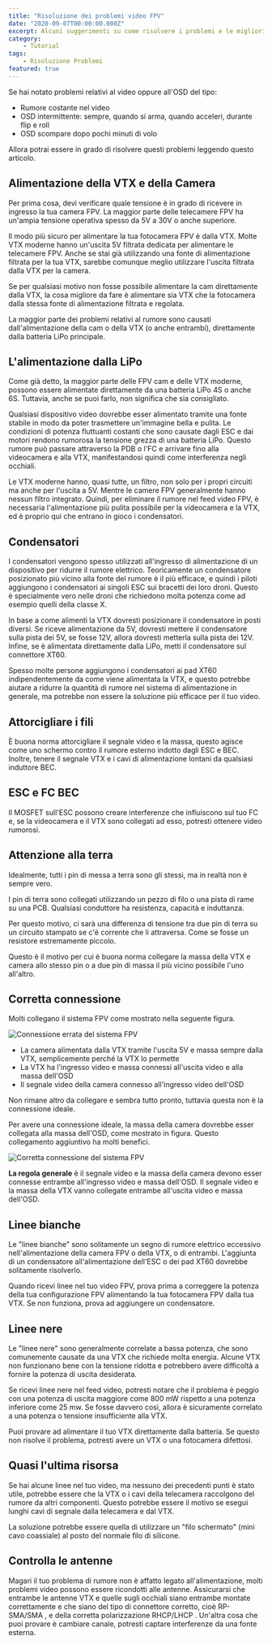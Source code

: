 ```yaml
---
title: "Risoluzione dei problemi video FPV"
date: "2020-09-07T00:00:00.000Z"
excerpt: Alcuni suggerimenti su come risolvere i problemi e le migliori pratiche da seguire per evitare problemi con i video FPV. L'interferenza e il rumore nel tuo feed video FPV possono essere un problema difficile da risolvere, vediamo quali sono le migliori soluzioni.
category:
    - Tutorial
tags: 
    - Risoluzione Problemi
featured: true
---
```


Se hai notato problemi relativi al video oppure all'OSD del tipo:

- Rumore costante nel video
- OSD intermittente: sempre, quando si arma, quando acceleri, durante flip e roll
- OSD scompare dopo pochi minuti di volo

Allora potrai essere in grado di risolvere questi problemi leggendo questo articolo.

## Alimentazione della VTX e della Camera

Per prima cosa, devi verificare quale tensione è in grado di ricevere in ingresso la tua camera FPV. La maggior parte delle telecamere FPV ha un'ampia tensione operativa spesso da 5V a 30V o anche superiore.

Il modo più sicuro per alimentare la tua fotocamera FPV è dalla VTX. Molte VTX moderne hanno un'uscita 5V filtrata dedicata per alimentare le telecamere FPV. Anche se stai già utilizzando una fonte di alimentazione filtrata per la tua VTX, sarebbe comunque meglio utilizzare l'uscita filtrata dalla VTX per la camera.

Se per qualsiasi motivo non fosse possibile alimentare la cam direttamente dalla VTX, la cosa migliore da fare è alimentare sia VTX che la fotocamera dalla stessa fonte di alimentazione filtrata e regolata.

La maggior parte dei problemi relativi al rumore sono causati dall'alimentazione della cam o della VTX (o anche entrambi), direttamente dalla batteria LiPo principale.

## L'alimentazione dalla LiPo

Come già detto, la maggior parte delle FPV cam e delle VTX moderne, possono essere alimentate direttamente da una batteria LiPo 4S o anche 6S. Tuttavia, anche se puoi farlo, non significa che sia consigliato.

Qualsiasi dispositivo video dovrebbe esser alimentato tramite una fonte stabile in modo da poter trasmettere un'immagine bella e pulita. Le condizioni di potenza fluttuanti costanti che sono causate dagli ESC e dai motori rendono rumorosa la tensione grezza di una batteria LiPo. Questo rumore può passare attraverso la PDB o l'FC e arrivare fino alla videocamera e alla VTX, manifestandosi quindi come interferenza negli occhiali.

Le VTX moderne hanno, quasi tutte, un filtro, non solo per i propri circuiti ma anche per l'uscita a 5V. Mentre le camere FPV generalmente hanno nessun filtro integrato. Quindi, per eliminare il rumore nel feed video FPV, è necessaria l'alimentazione più pulita possibile per la videocamera e la VTX, ed è proprio qui che entrano in gioco i condensatori.

## Condensatori

I condensatori vengono spesso utilizzati all'ingresso di alimentazione di un dispositivo per ridurre il rumore elettrico. Teoricamente un condensatore posizionato più vicino alla fonte del rumore è il più efficace, e quindi i piloti aggiungono i condensatori ai singoli ESC sui bracetti dei loro droni. Questo è specialmente vero nelle droni che richiedono molta potenza come ad esempio quelli della classe X.

In base a come alimenti la VTX dovresti posizionare il condensatore in posti diversi. Se riceve alimentazione da 5V, dovresti mettere il condensatore sulla pista dei 5V, se fosse 12V, allora dovresti metterla sulla pista dei 12V. Infine, se è alimentata direttamente dalla LiPo, metti il condensatore sul connettore XT60.

Spesso molte persone aggiungono i condensatori ai pad XT60 indipendentemente da come viene alimentata la VTX, e questo potrebbe aiutare a ridurre la quantità di rumore nel sistema di alimentazione in generale, ma potrebbe non essere la soluzione più efficace per il tuo video.

## Attorcigliare i fili

È buona norma attorcigliare il segnale video e la massa, questo agisce come uno schermo contro il rumore esterno indotto dagli ESC e BEC. Inoltre, tenere il segnale VTX e i cavi di alimentazione lontani da qualsiasi induttore BEC.

## ESC e FC BEC

Il MOSFET sull'ESC possono creare interferenze che influiscono sul tuo FC e, se la videocamera e il VTX sono collegati ad esso, potresti ottenere video rumorosi.

## Attenzione alla terra

Idealmente, tutti i pin di messa a terra sono gli stessi, ma in realtà non è sempre vero.

I pin di terra sono collegati utilizzando un pezzo di filo o una pista di rame su una PCB. Qualsiasi conduttore ha resistenza, capacità e induttanza.

Per questo motivo, ci sarà una differenza di tensione tra due pin di terra su un circuito stampato se c'è corrente che li attraversa. Come se fosse un resistore estremamente piccolo.

Questo è il motivo per cui è buona norma collegare la massa della VTX e camera allo stesso pin o a due pin di massa il più vicino possibile l'uno all'altro.

## Corretta connessione

Molti collegano il sistema FPV come mostrato nella seguente figura. 

![Connessione errata del sistema FPV](./cam_vtx_connessione_sbagliata.png)

* La camera alimentata dalla VTX tramite l'uscita 5V e massa sempre dalla VTX, semplicemente perché la VTX lo permette
* La VTX ha l'ingresso video e massa connessi all'uscita video e alla massa dell'OSD
* Il segnale video della camera connesso all'ingresso video dell'OSD

Non rimane altro da collegare e sembra tutto pronto, tuttavia questa non è la connessione ideale. 

Per avere una connessione ideale, la massa della camera dovrebbe esser collegata alla massa dell'OSD, come mostrato in figura. Questo collegamento aggiuntivo ha molti benefici. 

![Corretta connessione del sistema FPV](./cam_vtx_corretta_connessione.png)

**La regola generale** è il segnale video e la massa della camera devono esser connesse entrambe all'ingresso video e massa dell'OSD. Il segnale video e la massa della VTX vanno collegate entrambe all'uscita video e massa dell'OSD.

## Linee bianche

Le "linee bianche" sono solitamente un segno di rumore elettrico eccessivo nell'alimentazione della camera FPV o della VTX, o di entrambi. L'aggiunta di un condensatore all'alimentazione dell'ESC o dei pad XT60 dovrebbe solitamente risolverlo.

Quando ricevi linee nel tuo video FPV, prova prima a correggere la potenza della tua configurazione FPV alimentando la tua fotocamera FPV dalla tua VTX. Se non funziona, prova ad aggiungere un condensatore.

## Linee nere

Le "linee nere" sono generalmente correlate a bassa potenza, che sono comunemente causate da una VTX che richiede molta energia. Alcune VTX non funzionano bene con la tensione ridotta e potrebbero avere difficoltà a fornire la potenza di uscita desiderata.

Se ricevi linee nere nel feed video, potresti notare che il problema è peggio con una potenza di uscita maggiore come 800 mW rispetto a una potenza inferiore come 25 mw. Se fosse davvero così, allora è sicuramente correlato a una potenza o tensione insufficiente alla VTX.

Puoi provare ad alimentare il tuo VTX direttamente dalla batteria. Se questo non risolve il problema, potresti avere un VTX o una fotocamera difettosi.

## Quasi l'ultima risorsa

Se hai  alcune linee nel tuo video, ma nessuno dei precedenti punti è stato utile, potrebbe essere che la VTX o i cavi della telecamera  raccolgono del rumore da altri componenti. Questo potrebbe essere il motivo se esegui lunghi cavi di segnale dalla telecamera e dal VTX.

La soluzione potrebbe essere quella di utilizzare un "filo schermato" (mini cavo coassiale) al posto del normale filo di silicone.

## Controlla le antenne

Magari il tuo problema di rumore non è affatto legato all'alimentazione, molti problemi video possono essere ricondotti alle antenne. Assicurarsi che entrambe le antenne VTX e quelle sugli occhiali siano entrambe montate correttamente e che siano del tipo di connettore corretto, cioè RP-SMA/SMA , e della corretta polarizzazione RHCP/LHCP . Un'altra cosa che puoi provare è cambiare canale, potresti captare interferenze da una fonte esterna.
